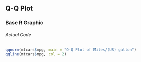 ## Q-Q Plot
### Base R Graphic
###### Actual Code
```r
qqnorm(mtcars$mpg, main = "Q-Q Plot of Miles/(US) gallon")
qqline(mtcars$mpg, col = 2)
```
